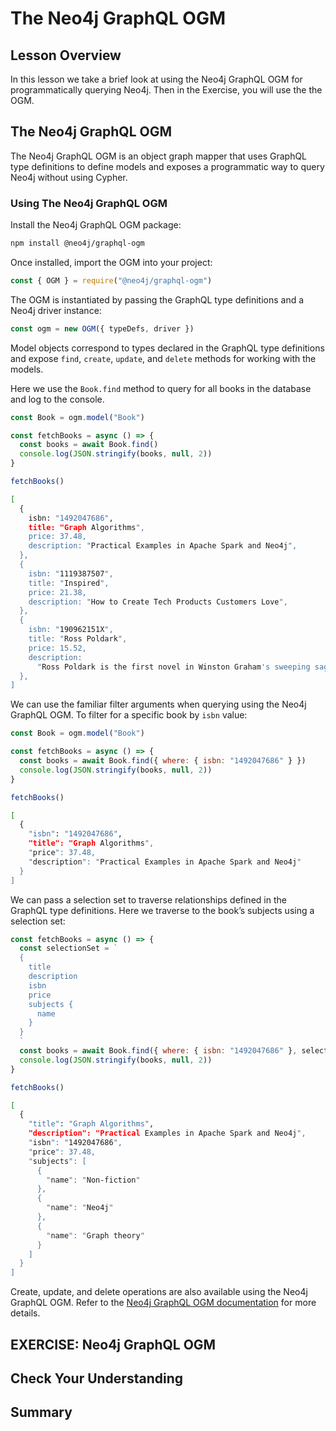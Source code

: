 # The Neo4j GraphQL OGM

## Lesson Overview

In this lesson we take a brief look at using the Neo4j GraphQL OGM for programmatically querying Neo4j. Then in the Exercise, you will use the the OGM.

## The Neo4j GraphQL OGM

The Neo4j GraphQL OGM is an object graph mapper that uses GraphQL type definitions to define models and exposes a programmatic way to query Neo4j without using Cypher.

### Using The Neo4j GraphQL OGM

Install the Neo4j GraphQL OGM package:

```sh
npm install @neo4j/graphql-ogm
```

Once installed, import the OGM into your project:

```js
const { OGM } = require("@neo4j/graphql-ogm")
```

The OGM is instantiated by passing the GraphQL type definitions and a Neo4j driver instance:

```js
const ogm = new OGM({ typeDefs, driver })
```

Model objects correspond to types declared in the GraphQL type definitions and expose `find`, `create`, `update`, and `delete` methods for working with the models.

Here we use the `Book.find` method to query for all books in the database and log to the console.

```js
const Book = ogm.model("Book")

const fetchBooks = async () => {
  const books = await Book.find()
  console.log(JSON.stringify(books, null, 2))
}

fetchBooks()
```

```sh
[
  {
    isbn: "1492047686",
    title: "Graph Algorithms",
    price: 37.48,
    description: "Practical Examples in Apache Spark and Neo4j",
  },
  {
    isbn: "1119387507",
    title: "Inspired",
    price: 21.38,
    description: "How to Create Tech Products Customers Love",
  },
  {
    isbn: "190962151X",
    title: "Ross Poldark",
    price: 15.52,
    description:
      "Ross Poldark is the first novel in Winston Graham's sweeping saga of Cornish life in the eighteenth century.",
  },
]
```

We can use the familiar filter arguments when querying using the Neo4j GraphQL OGM. To filter for a specific book by `isbn` value:

```js
const Book = ogm.model("Book")

const fetchBooks = async () => {
  const books = await Book.find({ where: { isbn: "1492047686" } })
  console.log(JSON.stringify(books, null, 2))
}

fetchBooks()
```

```sh
[
  {
    "isbn": "1492047686",
    "title": "Graph Algorithms",
    "price": 37.48,
    "description": "Practical Examples in Apache Spark and Neo4j"
  }
]
```

We can pass a selection set to traverse relationships defined in the GraphQL type definitions. Here we traverse to the book’s subjects using a selection set:

```js
const fetchBooks = async () => {
  const selectionSet = `
  {
    title
    description
    isbn
    price
    subjects {
      name
    }
  }
  `
  const books = await Book.find({ where: { isbn: "1492047686" }, selectionSet })
  console.log(JSON.stringify(books, null, 2))
}

fetchBooks()
```

```sh
[
  {
    "title": "Graph Algorithms",
    "description": "Practical Examples in Apache Spark and Neo4j",
    "isbn": "1492047686",
    "price": 37.48,
    "subjects": [
      {
        "name": "Non-fiction"
      },
      {
        "name": "Neo4j"
      },
      {
        "name": "Graph theory"
      }
    ]
  }
]
```

Create, update, and delete operations are also available using the Neo4j GraphQL OGM. Refer to the [Neo4j GraphQL OGM documentation](https://neo4j.com/docs/graphql-manual/current/ogm/) for more details.

## EXERCISE: Neo4j GraphQL OGM

## Check Your Understanding

## Summary
